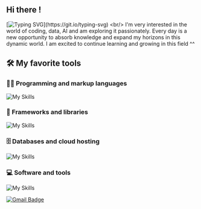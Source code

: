 ## Hi there !
[![Typing SVG](https://readme-typing-svg.herokuapp.com/?lines=I+am+Naya;Welcome+to+my+github+profile.)](https://git.io/typing-svg)
<br/> I'm very interested in the world of coding, data, AI and am exploring it passionately. Every day is a new opportunity to absorb knowledge and expand my horizons in this dynamic world. I am excited to continue learning and growing in this field ^^

## 🛠️ My favorite tools

### 👨‍💻 Programming and markup languages
![My Skills](https://skillicons.dev/icons?i=html,css,python,nodejs,typescript,js)
### 🧰 Frameworks and libraries
![My Skills](https://skillicons.dev/icons?i=react,tailwind,vue,vite,nuxtjs,bootstrap,flask,wordpress,)
### 🗄️ Databases and cloud hosting
![My Skills](https://skillicons.dev/icons?i=aws,vercel,netlify,azure,mysql,github,heroku)
### 💻 Software and tools
![My Skills](https://skillicons.dev/icons?i=vscode,visualstudio,linux,codepen,stackoverflow)

[![Gmail Badge](https://img.shields.io/badge/-Gmail-c14438?style=flat-square&logo=Gmail&logoColor=white&link=mailto:denayativanie@gmail.com)](mailto:denayativanie@gmail.com)
